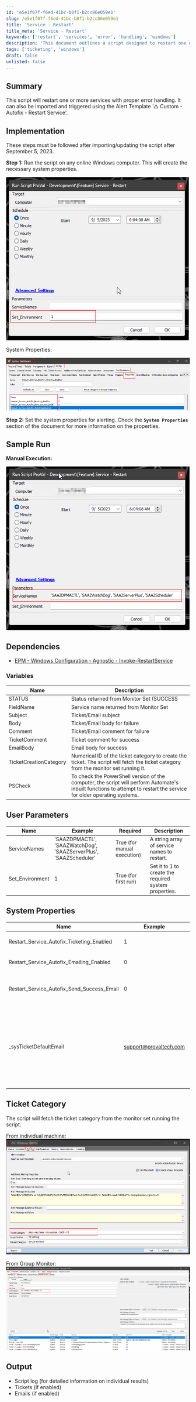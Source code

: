 ```yaml
---
id: 'e5e1f07f-f6ed-41bc-b0f1-b2cc86e059e1'
slug: /e5e1f07f-f6ed-41bc-b0f1-b2cc86e059e1
title: 'Service - Restart'
title_meta: 'Service - Restart'
keywords: ['restart', 'services', 'error', 'handling', 'windows']
description: 'This document outlines a script designed to restart one or more services on Windows machines with comprehensive error handling. It includes implementation steps, dependencies, user parameters, and system properties necessary for successful execution. The script can be triggered through a custom alert template for automated service management.'
tags: ['ticketing', 'windows']
draft: false
unlisted: false
---
```


## Summary

This script will restart one or more services with proper error handling. It can also be imported and triggered using the Alert Template '△ Custom - Autofix - Restart Service'.

## Implementation

These steps must be followed after importing/updating the script after September 5, 2023.

**Step 1:** Run the script on any online Windows computer. This will create the necessary system properties.

![System Properties](../../../static/img/Service---Restart/image_1.png)

System Properties:

![System Properties](../../../static/img/Service---Restart/image_2.png)

**Step 2:** Set the system properties for alerting. Check the **`System Properties`** section of the document for more information on the properties.

## Sample Run

**Manual Execution:**

![Manual Execution](../../../static/img/Service---Restart/image_3.png)

## Dependencies

- [EPM - Windows Configuration - Agnostic - Invoke-RestartService](<../../powershell/Invoke-RestartService.md>)

### Variables

| Name                     | Description                                                       |
|--------------------------|-------------------------------------------------------------------|
| STATUS                   | Status returned from Monitor Set (SUCCESS|FAILED)                |
| FieldName                | Service name returned from Monitor Set                             |
| Subject                  | Ticket/Email subject                                              |
| Body                     | Ticket/Email body for failure                                      |
| Comment                  | Ticket/Email comment for failure                                   |
| TicketComment            | Ticket comment for success                                         |
| EmailBody                | Email body for success                                            |
| TicketCreationCategory    | Numerical ID of the ticket category to create the ticket. The script will fetch the ticket category from the monitor set running it. |
| PSCheck                  | To check the PowerShell version of the computer, the script will perform Automate's inbuilt functions to attempt to restart the service for older operating systems. |

## User Parameters

| Name              | Example                                                      | Required                     | Description                                          |
|-------------------|--------------------------------------------------------------|-------------------------------|------------------------------------------------------|
| ServiceNames      | 'SAAZDPMACTL', 'SAAZWatchDog', 'SAAZServerPlus', 'SAAZScheduler' | True (for manual execution)   | A string array of service names to restart.          |
| Set_Environment    | 1                                                            | True (for first run)         | Set it to 1 to create the required system properties. |

## System Properties

| Name                                           | Example | Required                | Description                                                                                       |
|------------------------------------------------|---------|-------------------------|---------------------------------------------------------------------------------------------------|
| Restart_Service_Autofix_Ticketing_Enabled     | 1       | True                    | 1 and 0 to toggle between the ticket creation feature of the script. The default value is 1 (Enabled Ticketing). |
| Restart_Service_Autofix_Emailing_Enabled      | 0       | False                   | 1 and 0 to toggle between the emailing feature of the script. The default value is 0 (Disabled Emailing). |
| Restart_Service_Autofix_Send_Success_Email     | 0       | False                   | Set it to 1 to send an email on monitor success as well. The default value is 0. To enable monitor success emails, `Restart_Service_Autofix_Emailing_Enabled` must be set to 1. |
| _sysTicketDefaultEmail                          | [support@provaltech.com](mailto:support@provaltech.com) | True (if emailing is enabled) | Email address to notify. It is mandatory to set the email address(es) if the system property `Restart_Service_Autofix_Emailing_Enabled` is set to 1. Multiple email addresses should be separated by a semicolon. **Note: Please be careful while making any changes to this property as this is a default system property and other script(s) might be using this as well. Do not update the email address(es) saved in this property without checking the other scripts for this system property.** |

## Ticket Category

The script will fetch the ticket category from the monitor set running the script.

From individual machine:  
![Individual Machine](../../../static/img/Service---Restart/image_4.png)

From Group Monitor:  
![Group Monitor](../../../static/img/Service---Restart/image_5.png)

## Output

- Script log (for detailed information on individual results)
- Tickets (if enabled)
- Emails (if enabled)


